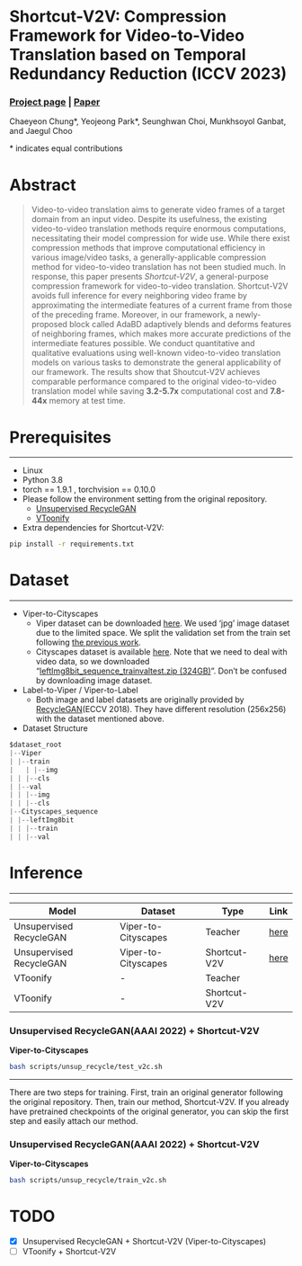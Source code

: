 # Shortcut-V2V: Compression Framework for Video-to-Video Translation based on Temporal Redundancy Reduction (ICCV 2023)

### [Project page](https://shortcut-v2v.github.io/) | [Paper](https://arxiv.org/abs/2308.08011)

Chaeyeon Chung*, Yeojeong Park*, Seunghwan Choi, Munkhsoyol Ganbat, and Jaegul Choo

\* indicates equal contributions

# Abstract

> Video-to-video translation aims to generate video frames of a target domain from an input video. Despite its usefulness, the existing video-to-video translation methods require enormous computations, necessitating their model compression for wide use. While there exist compression methods that improve computational efficiency in various image/video tasks, a generally-applicable compression method for video-to-video translation has not been studied much. In response, this paper presents *Shortcut-V2V*, a general-purpose compression framework for video-to-video translation. Shortcut-V2V avoids full inference for every neighboring video frame by approximating the intermediate features of a current frame from those of the preceding frame. Moreover, in our framework, a newly-proposed block called AdaBD adaptively blends and deforms features of neighboring frames, which makes more accurate predictions of the intermediate features possible. We conduct quantitative and qualitative evaluations using well-known video-to-video translation models on various tasks to demonstrate the general applicability of our framework. The results show that Shoutcut-V2V achieves comparable performance compared to the original video-to-video translation model while saving **3.2-5.7x** computational cost and **7.8-44x** memory at test time.
> 

# Prerequisites

---

- Linux
- Python 3.8
- torch == 1.9.1 , torchvision == 0.10.0
- Please follow the environment setting from the original repository.
    - [Unsupervised RecycleGAN](https://github.com/wangkaihong/Unsup_Recycle_GAN)
    - [VToonify](https://github.com/williamyang1991/VToonify)
- Extra dependencies for Shortcut-V2V:

```bash
pip install -r requirements.txt
```

# Dataset

---

- Viper-to-Cityscapes
    - Viper dataset can be downloaded [here](https://playing-for-benchmarks.org/download/). We used ‘jpg’ image dataset due to the limited space. We split the validation set from the train set following [the previous work](https://github.com/aayushbansal/Recycle-GAN/).
    - Cityscapes dataset is available [here](https://www.cityscapes-dataset.com/downloads/). Note that we need to deal with video data, so we downloaded “[leftImg8bit_sequence_trainvaltest.zip (324GB)](https://www.cityscapes-dataset.com/file-handling/?packageID=14)”. Don’t be confused by downloading image dataset.
- Label-to-Viper / Viper-to-Label
    - Both image and label datasets are originally provided by [RecycleGAN](https://www.dropbox.com/s/qhu29y5cx4lyfun/Viper_data.tar.gz?dl=0)(ECCV 2018). They have different resolution (256x256) with the dataset mentioned above.
- Dataset Structure

```jsx
$dataset_root
|--Viper  
| |--train
|	| |--img
| | |--cls
| |--val
| | |--img
| | |--cls                  
|--Cityscapes_sequence
| |--leftImg8bit
| | |--train
| | |--val                      
```

# Inference

---

| Model | Dataset | Type | Link |
| --- | --- | --- | --- |
| Unsupervised RecycleGAN | Viper-to-Cityscapes | Teacher | [here](https://drive.google.com/file/d/1ZZDL44Xh0uoBKIQOq59vN1hCoyuANfU1/view?usp=sharing) |
| Unsupervised RecycleGAN | Viper-to-Cityscapes | Shortcut-V2V | [here](https://drive.google.com/file/d/12L9QPuEkuXNlL51PbNiARwuL6Wprueh0/view?usp=sharing) |
| VToonify | - | Teacher |  |
| VToonify | - | Shortcut-V2V |  |

### Unsupervised RecycleGAN(AAAI 2022) + Shortcut-V2V

**Viper-to-Cityscapes**

```bash
bash scripts/unsup_recycle/test_v2c.sh
```


---

There are two steps for training. First, train an original generator following the original repository. Then, train our method, Shortcut-V2V. If you already have pretrained checkpoints of the original generator, you can skip the first step and easily attach our method.

### Unsupervised RecycleGAN(AAAI 2022) + Shortcut-V2V

**Viper-to-Cityscapes**

```bash
bash scripts/unsup_recycle/train_v2c.sh
```


# TODO
- [x] Unsupervised RecycleGAN + Shortcut-V2V (Viper-to-Cityscapes)
- [ ] VToonify + Shortcut-V2V